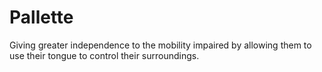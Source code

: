 # Pallette
Giving greater independence to the mobility impaired by allowing them to use their tongue to control their surroundings.
